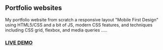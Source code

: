 ## Portfolio websites

My portfolio website from scratch a responsive layout "Mobile First Design" using HTML5/CSS and 
a bit of JS, modern CSS features, and techniques including CSS grid, flexbox, and media queries ..… 

### <a href="https://saddamarbaa.github.io/portfolio-website/">LIVE DEMO</a>





